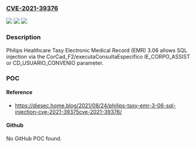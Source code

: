 ### [CVE-2021-39376](https://cve.mitre.org/cgi-bin/cvename.cgi?name=CVE-2021-39376)
![](https://img.shields.io/static/v1?label=Product&message=n%2Fa&color=blue)
![](https://img.shields.io/static/v1?label=Version&message=n%2Fa&color=blue)
![](https://img.shields.io/static/v1?label=Vulnerability&message=n%2Fa&color=brighgreen)

### Description

Philips Healthcare Tasy Electronic Medical Record (EMR) 3.06 allows SQL injection via the CorCad_F2/executaConsultaEspecifico IE_CORPO_ASSIST or CD_USUARIO_CONVENIO parameter.

### POC

#### Reference
- https://diesec.home.blog/2021/08/24/philips-tasy-emr-3-06-sql-injection-cve-2021-39375cve-2021-39376/

#### Github
No GitHub POC found.


